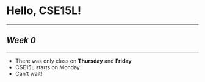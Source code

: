 # Hello, CSE15L!

***

## *Week 0*

***

* There was only class on **Thursday** and **Friday**
* CSE15L starts on Monday
* Can't wait!

